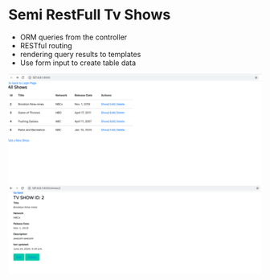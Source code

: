 <h1> Semi RestFull Tv Shows </h1>
<ul>
<li> ORM queries from the controller </li>
<li> RESTful routing </li>
<li> rendering query results to templates</li>
<li> Use form input to create table data </li>
</ul>
<img src="Screen Shot 2020-08-07 at 12.23.59 PM.png">

<img src="Screen Shot 2020-08-07 at 12.24.12 PM.png">

